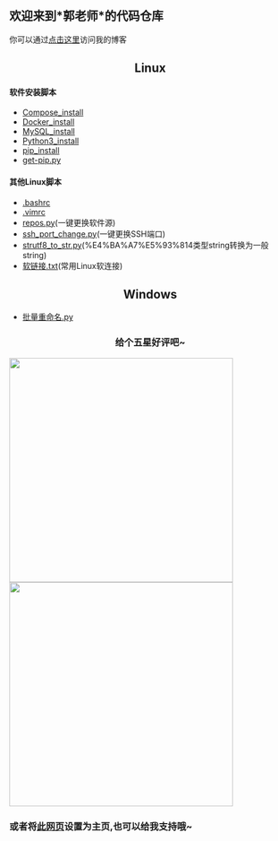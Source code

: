 ## 欢迎来到\*郭老师\*的代码仓库

你可以通过[点击这里][CSDN]访问我的博客


## <center>Linux</center>
#### 软件安装脚本
* [Compose_install][Compose_install]
* [Docker_install][Docker_install]
* [MySQL_install][MySQL_install]
* [Python3_install][Python3_install]
* [pip_install][pip_install]
* [get-pip.py][get-pip.py]

#### 其他Linux脚本

* [.bashrc][.bashrc]
* [.vimrc][.vimrc]
* [repos.py][repos.py](一键更换软件源)
* [ssh_port_change.py][ssh_port_change.py](一键更换SSH端口)
* [strutf8_to_str.py][strutf8_to_str.py](%E4%BA%A7%E5%93%814类型string转换为一般string)
* [软链接.txt][软链接.txt](常用Linux软连接)


## <center>Windows</center>
* [批量重命名.py][批量重命名.py]

### <center>给个五星好评吧~</center>
<img weight="200" height="400" src="http://ww1.sinaimg.cn/large/006vXjpTgy1g1617o75swj30fs0nodhv.jpg" /><img weight="200" height="400" src="http://ww1.sinaimg.cn/large/006vXjpTgy1g161aqrynlj30u01ao45m.jpg" />

### 或者将[此网页][2345]设置为主页,也可以给我支持哦~






<!-- 链接 -->
[CSDN]:https://blog.csdn.net/NetRookieX
[Compose_install]:https://GuoFlight.Github.io/Mycode/Linux/software_install/Compose_install.sh
[Docker_install]:https://GuoFlight.Github.io/Mycode/Linux/software_install/Docker_ce_install.sh
[MySQL_install]:https://GuoFlight.Github.io/Mycode/Linux/software_install/MySQL_install.sh
[Python3_install]:https://GuoFlight.Github.io/Mycode/Linux/software_install/Python3_install.sh
[pip_install]:https://GuoFlight.Github.io/Mycode/Linux/software_install/pip_install.sh
[get-pip.py]:https://GuoFlight.Github.io/Mycode/Linux/software_install/get-pip.py
[.bashrc]:https://GuoFlight.Github.io/Mycode/Linux/.bashrc
[.vimrc]:https://GuoFlight.Github.io/Mycode/Linux/.vimrc
[repos.py]:https://GuoFlight.Github.io/Mycode/Linux/repos.py
[ssh_port_change.py]:https://GuoFlight.Github.io/Mycode/Linux/ssh_port_change.py
[strutf8_to_str.py]:https://GuoFlight.Github.io/Mycode/Linux/strutf8_to_str.py
[repos.py]:https://GuoFlight.Github.io/Mycode/Linux/repos.py
[软链接.txt]:https://GuoFlight.Github.io/Mycode/Linux/软链接.txt
[批量重命名.py]:https://GuoFlight.Github.io/Mycode/Windows/批量重命名.py
[红包码]:http://ww1.sinaimg.cn/large/006vXjpTgy1g1617o75swj30fs0nodhv.jpg
[付款码]:http://ww1.sinaimg.cn/large/006vXjpTgy1g161aqrynlj30u01ao45m.jpg
[2345]:https://www.2345.com/?k12342565

